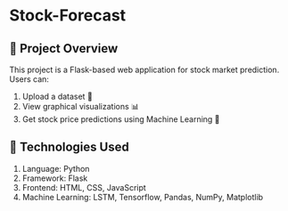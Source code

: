 # Stock-Forecast

## 🚀 Project Overview
This project is a Flask-based web application for stock market prediction. Users can:
1. Upload a dataset 📂
2. View graphical visualizations 📊
3. Get stock price predictions using Machine Learning 🤖

## 🔧 Technologies Used
1. Language: Python
2. Framework: Flask
3. Frontend: HTML, CSS, JavaScript
4. Machine Learning: LSTM, Tensorflow, Pandas, NumPy, Matplotlib

